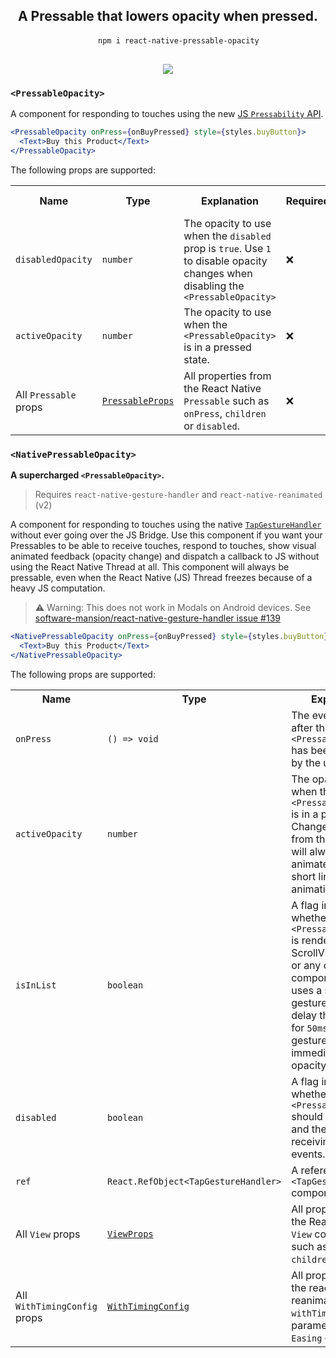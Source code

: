 <div align="center">
  <h2 align="center">A Pressable that lowers opacity when pressed.</h2>
  <pre align="center">
    <code>npm i react-native-pressable-opacity</code>
  </pre>
  <a align="center" href="https://npmjs.org/react-native-pressable-opacity"><img align="center" src="https://img.shields.io/npm/v/react-native-pressable-opacity?color=%237f78d2"></a>
</div>

### `<PressableOpacity>`

A component for responding to touches using the new [JS `Pressability` API](https://reactnative.dev/docs/pressable).

```jsx
<PressableOpacity onPress={onBuyPressed} style={styles.buyButton}>
  <Text>Buy this Product</Text>
</PressableOpacity>
```

The following props are supported:

<table>
  <tr>
    <th>Name</th>
    <th>Type</th>
    <th>Explanation</th>
    <th>Required</th>
    <th>Default Value</th>
  </td>
  <tr>
    <td><code>disabledOpacity</code></td>
    <td><code>number</code></td>
    <td>The opacity to use when the <code>disabled</code> prop is <code>true</code>. Use <code>1</code> to disable opacity changes when disabling the <code>&lt;PressableOpacity&gt;</code></td>
    <td>❌</td>
    <td><code>0.3</code></td>
  </tr>
  <tr>
    <td><code>activeOpacity</code></td>
    <td><code>number</code></td>
    <td>The opacity to use when the <code>&lt;PressableOpacity&gt;</code> is in a pressed state.</td>
    <td>❌</td>
    <td><code>0.2</code></td>
  </tr>
  <tr>
    <td>All <code>Pressable</code> props</td>
    <td><a href="https://reactnative.dev/docs/pressable"><code>PressableProps</code></a></td>
    <td>All properties from the React Native <code>Pressable</code> such as <code>onPress</code>, <code>children</code> or <code>disabled</code>.
    <td>❌</td>
    <td><code>{}</code></td>
  </tr>
</table>


### `<NativePressableOpacity>`

**A supercharged `<PressableOpacity>`.**

> Requires `react-native-gesture-handler` and `react-native-reanimated` (v2)

A component for responding to touches using the native [`TapGestureHandler`](https://docs.swmansion.com/react-native-gesture-handler/docs/handler-tap/) without ever going over the JS Bridge. Use this component if you want your Pressables to be able to receive touches, respond to touches, show visual animated feedback (opacity change) and dispatch a callback to JS without using the React Native Thread at all. This component will always be pressable, even when the React Native (JS) Thread freezes because of a heavy JS computation.

> ⚠️ Warning: This does not work in Modals on Android devices. See [software-mansion/react-native-gesture-handler issue #139](https://github.com/software-mansion/react-native-gesture-handler/issues/139)

```jsx
<NativePressableOpacity onPress={onBuyPressed} style={styles.buyButton}>
  <Text>Buy this Product</Text>
</NativePressableOpacity>
```

The following props are supported:

<table>
  <tr>
    <th>Name</th>
    <th>Type</th>
    <th>Explanation</th>
    <th>Required</th>
    <th>Default Value</th>
  </td>
  <tr>
    <td><code>onPress</code></td>
    <td><code>() => void</code></td>
    <td>The event to fire after the <code>&lt;PressableOpacity&gt;</code> has been pressed by the user.</td>
    <td>✅</td>
    <td><code>undefined</code></td>
  </tr>
  <tr>
    <td><code>activeOpacity</code></td>
    <td><code>number</code></td>
    <td>The opacity to use when the <code>&lt;PressableOpacity&gt;</code> is in a pressed state. Changes to and from this opacity will always be animated using a short linear timing animation.</td>
    <td>❌</td>
    <td><code>0.2</code></td>
  </tr>
  <tr>
    <td><code>isInList</code></td>
    <td><code>boolean</code></td>
    <td>A flag indicating whether this <code>&lt;PressableOpacity&gt;</code> is rendered in a ScrollView, FlatList or any other component that uses a swipe gesture. This will delay the animation for <code>50ms</code> so swipe gestures don't immediately trigger opacity changes</td>
    <td>❌</td>
    <td><code>false</code></td>
  </tr>
  <tr>
    <td><code>disabled</code></td>
    <td><code>boolean</code></td>
    <td>A flag indicating whether this <code>&lt;PressableOpacity&gt;</code> should be disabled and therefore stop receiving touch events.</td>
    <td>❌</td>
    <td><code>false</code></td>
  </tr>
  <tr>
    <td><code>ref</code></td>
    <td><code>React.RefObject&lt;TapGestureHandler&gt;</code></td>
    <td>A reference to the <code>&lt;TapGestureHandler&gt;</code> component.</td>
    <td>❌</td>
    <td><code>false</code></td>
  </tr>
  <tr>
    <td>All <code>View</code> props</td>
    <td><a href="https://reactnative.dev/docs/view"><code>ViewProps</code></a></td>
    <td>All properties from the React Native <code>View</code> component such as <code>style</code> or <code>children</code>.
    <td>❌</td>
    <td><code>{}</code></td>
  </tr>
  <tr>
    <td>All <code>WithTimingConfig</code> props</td>
    <td><a href="https://docs.swmansion.com/react-native-reanimated/docs/next/api/withTiming#options-object"><code>WithTimingConfig</code></a></td>
    <td>All properties from the react-native-reanimated <code>withTiming</code> options parameter such as <code>Easing</code> or <code>duration</code>.
    <td>❌</td>
    <td><code>{ duration: 50, easing: Easing.linear }</code></td>
  </tr>
</table>
